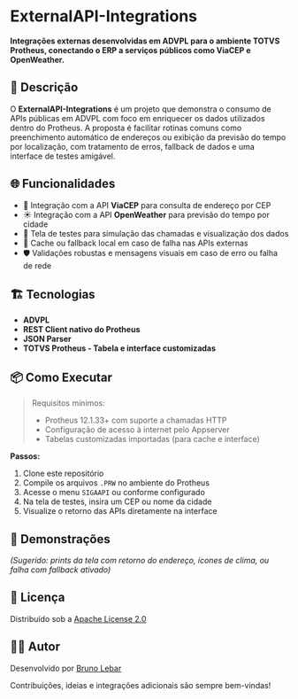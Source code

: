 # ExternalAPI-Integrations

**Integrações externas desenvolvidas em ADVPL para o ambiente TOTVS Protheus, conectando o ERP a serviços públicos como ViaCEP e OpenWeather.**

## 🔗 Descrição

O **ExternalAPI-Integrations** é um projeto que demonstra o consumo de APIs públicas em ADVPL com foco em enriquecer os dados utilizados dentro do Protheus. A proposta é facilitar rotinas comuns como preenchimento automático de endereços ou exibição da previsão do tempo por localização, com tratamento de erros, fallback de dados e uma interface de testes amigável.

## 🌐 Funcionalidades

- 📍 Integração com a API **ViaCEP** para consulta de endereço por CEP  
- ☀️ Integração com a API **OpenWeather** para previsão do tempo por cidade  
- 🧪 Tela de testes para simulação das chamadas e visualização dos dados  
- 🔁 Cache ou fallback local em caso de falha nas APIs externas  
- 🛡️ Validações robustas e mensagens visuais em caso de erro ou falha de rede  

## 🏗️ Tecnologias

- **ADVPL**  
- **REST Client nativo do Protheus**  
- **JSON Parser**  
- **TOTVS Protheus - Tabela e interface customizadas**

## 📦 Como Executar

> Requisitos mínimos:
> - Protheus 12.1.33+ com suporte a chamadas HTTP  
> - Configuração de acesso à internet pelo Appserver  
> - Tabelas customizadas importadas (para cache e interface)  

**Passos:**

1. Clone este repositório  
2. Compile os arquivos `.PRW` no ambiente do Protheus  
3. Acesse o menu `SIGAAPI` ou conforme configurado  
4. Na tela de testes, insira um CEP ou nome da cidade  
5. Visualize o retorno das APIs diretamente na interface  

## 📸 Demonstrações

*(Sugerido: prints da tela com retorno do endereço, ícones de clima, ou falha com fallback ativado)*

## 📑 Licença

Distribuído sob a [Apache License 2.0](./LICENSE)

## 👨‍💻 Autor

Desenvolvido por [Bruno Lebar](https://github.com/Bruno-Lebar-DEV)

Contribuições, ideias e integrações adicionais são sempre bem-vindas!
